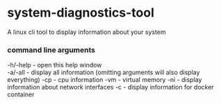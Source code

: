# system-diagnostics-tool
A linux cli tool to display information about your system

### command line arguments
-h/-help  - open this help window  
-a/-all   - display all information (omitting arguments will also display everything) 
-cp       - cpu information 
-vm       - virtual memory 
-ni       - display information about network interfaces 
-c        - display information for docker container 